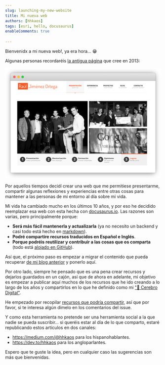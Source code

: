 ```yaml
---
slug: launching-my-new-website
title: Mi nueva web
authors: [hhkaos]
tags: [esri, hello, docusaurus]
enableComments: true 

---
```


Bienvenidx a mi nueva web!, ya era hora... 😁

Algunas personas recordaréis [la antigua página](http://web.archive.org/web/20160322140938/http://rauljimenez.info/) que cree en 2013:

[![Pantallazo de la antigua web rauljimenez.info](./rauljimenez.info.png)](http://web.archive.org/web/20160322140938/http://rauljimenez.info/)

Por aquellos tiempos decidí crear una web que me permitiese presentarme, compartir algunas reflexiones y experiencias entre otras cosas para mantener a las personas de mi entorno al día sobre mi vida.

Mi vida ha cambiado mucho en los últimos 10 años, y por eso he decidido reemplazar esa web con esta hecha con [docusaurus.io](https://docusaurus.io/). Las razones son varias, pero principalmente porque:
* **Será más fácil mantenerla y actualizarla** (ya no necesito un backend y casi todo está hecho en [markdown](https://es.wikipedia.org/wiki/Markdown)).
* **Podré compartire recursos traducidos en Español e Inglés**.
* **Porque podréis reutilizar y contribuir a las cosas que os comparta** (todo está [alojado en GitHub](https://github.com/hhkaos/hhkaos.github.io)).

Así que, el próximo paso es empezar a migrar el contenido que pueda recuperar [de mi blog anterior](https://blog.rauljimenez.info/) y ponerlo aquí.

Por otro lado, siempre he pensado que es una pena crear recursos y dejarlos guardados en un cajón, así que de ahora en adelante, mi objetivo es empezar a publicar aquí muchos de los recursos que he ido creando a lo largo de los años y compartirlos en lo que he definido como mi ["🧠 Cerebro Digital"](/docs/digital-brain).

He empezado por recopilar [recursos que podría compartir](https://github.com/hhkaos/hhkaos.github.io/issues/1), así que por favor, si te interesa algún dímelo en los comentarios del issue.

Y como esta herramienta no pretende ser una herramienta social a la que nadie se pueda suscribir... si queréis estar al día de lo que comparto, estaré republicando estos artículos en dos canales:
* https://medium.com/@hhkaos para los hispanohablantes.
* https://dev.to/hhkaos para los angloparlantes.

Espero que te guste la idea, pero en cualquier caso las sugerencias son más que bienvenidas.